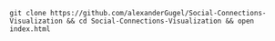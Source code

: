`git clone https://github.com/alexanderGugel/Social-Connections-Visualization && cd Social-Connections-Visualization && open index.html`
